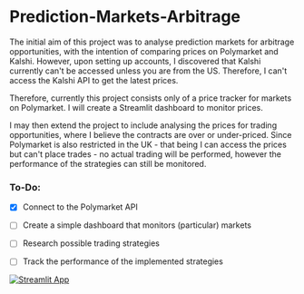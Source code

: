 # Prediction-Markets-Arbitrage

The initial aim of this project was to analyse prediction markets for arbitrage opportunities, with the intention of comparing prices on Polymarket and Kalshi. However, upon setting up accounts, I discovered that Kalshi currently can't be accessed unless you are from the US. Therefore, I can't access the Kalshi API to get the latest prices.

Therefore, currently this project consists only of a price tracker for markets on Polymarket. I will create a Streamlit dashboard to monitor prices.

I may then extend the project to include analysing the prices for trading opportunities, where I believe the contracts are over or under-priced. Since Polymarket is also restricted in the UK - that being I can access the prices but can't place trades - no actual trading will be performed, however the performance of the strategies can still be monitored.

### To-Do:

- [x] Connect to the Polymarket API
- [ ] Create a simple dashboard that monitors (particular) markets
- [ ] Research possible trading strategies 
- [ ] Track the performance of the implemented strategies


[![Streamlit App](https://static.streamlit.io/badges/streamlit_badge_black_white.svg)](https://prediction-markets-arbitrage.streamlit.app)



